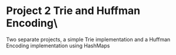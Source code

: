 # Project 2 Trie and Huffman Encoding\

Two separate projects, a simple Trie implementation and a Huffman Encoding implementation using HashMaps
